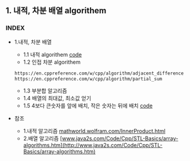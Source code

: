 ## 1. 내적, 차분 배열 algorithem
### INDEX
* 1.내적, 차분 배열
    * 1.1 내적 algorithem [code](https://github.com/csbyun-data/CPP-Pro/blob/main/chap05/array/Inner_product.cpp)
    * 1.2 인접 차분 algorithem
    ```txt
    https://en.cppreference.com/w/cpp/algorithm/adjacent_difference
    https://en.cppreference.com/w/cpp/algorithm/partial_sum
    ```
    * 1.3 부분합 알고리즘
    * 1.4 배열의 최대값, 최소값 얻기
    * 1.5 4보다 큰숫자를 앞에 배치, 작은 숫자는 뒤에 배치 [code](https://github.com/csbyun-data/CPP-Pro/blob/main/chap05/array/array05.cpp)

* 참조
    * 1.내적 알고리즘 [mathworld.wolfram.com/InnerProduct.html](https://mathworld.wolfram.com/InnerProduct.html)
    * 2.배열 알고리즘 [www.java2s.com/Code/Cpp/STL-Basics/array-algorithms.htm](http://www.java2s.com/Code/Cpp/STL-Basics/array-algorithms.htm)
